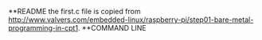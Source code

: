 **README
	the first.c file is copied from http://www.valvers.com/embedded-linux/raspberry-pi/step01-bare-metal-programming-in-cpt1.
**COMMAND LINE
	
